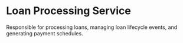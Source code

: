 # Loan Processing Service

Responsible for processing loans, managing loan lifecycle 
events, and generating payment schedules.

